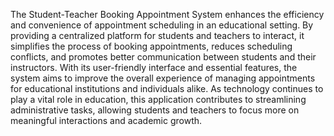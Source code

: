 The Student-Teacher Booking Appointment System enhances the efficiency and convenience of appointment scheduling in an educational setting. By providing a centralized platform for students and teachers to interact, it simplifies the process of booking appointments, reduces scheduling conflicts, and promotes better communication between students and their instructors. With its user-friendly interface and essential features, the system aims to improve the overall experience of managing appointments for educational institutions and individuals alike. As technology continues to play a vital role in education, this application contributes to streamlining administrative tasks, allowing students and teachers to focus more on meaningful interactions and academic growth.
